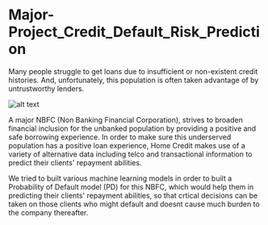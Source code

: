 # Major-Project_Credit_Default_Risk_Prediction

Many people struggle to get loans due to insufficient or non-existent credit histories. And, unfortunately, this population is often taken advantage of by untrustworthy lenders.

![alt text](https://frankdatascience.files.wordpress.com/2018/04/default-on-loans.jpg?w=700)

A major NBFC (Non Banking Financial Corporation), strives to broaden financial inclusion for the unbanked population by providing a positive and safe borrowing experience. In order to make sure this underserved population has a positive loan experience, Home Credit makes use of a variety of alternative data including telco and transactional information to predict their clients' repayment abilities.

We tried to built various machine learning models in order to built a Probability of Default model (PD) for this NBFC, which would help them in predicting their clients' repayment abilities, so that crtical decisions can be taken on those clients who might default and doesnt cause much burden to the company thereafter.
